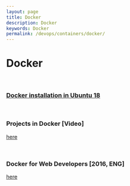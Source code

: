 ```yaml
---
layout: page
title: Docker
description: Docker
keywords: Docker
permalink: /devops/containers/docker/
---
```


# Docker

<br/>

### [Docker installation in Ubuntu 18](/devops/containers/docker/setup/)

<br/>

### Projects in Docker [Video]

<a href="https://github.com/webmakaka/Projects-in-Docker">here</a>

<br/>

### Docker for Web Developers [2016, ENG]

<a href="https://bitbucket.org/marley-nodejs/docker-for-web-developers/">here</a>
